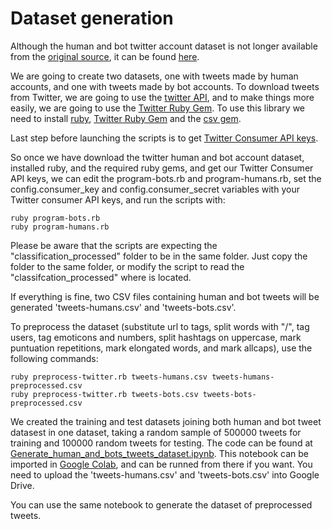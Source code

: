 # Dataset generation
Although the human and bot twitter account dataset is not longer available from the [original source](https://www.cl.cam.ac.uk/~szuhg2/data/characterisation_processed.zip), it can be found [here](https://github.com/Flajt/Twitter_bot_detection/tree/ml-model/Datasets/classification_processed).

We are going to create two datasets, one with tweets made by human accounts, and one with tweets made by bot accounts. To download tweets from Twitter, we are going to use the [twitter API](https://developer.twitter.com/en/docs), and to make things more easily, we are going to use the [Twitter Ruby Gem](https://rdoc.info/gems/twitter). To use this library we need to install [ruby](https://www.ruby-lang.org/en/), [Twitter Ruby Gem](https://rdoc.info/gems/twitter) and the [csv gem](https://github.com/ruby/csv).

Last step before launching the scripts is to get [Twitter Consumer API keys](https://developer.twitter.com/en/docs/basics/authentication/overview/application-only).

So once we have download the twitter human and bot account dataset, installed ruby, and the required ruby gems, and get our Twitter Consumer API keys, we can edit the program-bots.rb and program-humans.rb, set the config.consumer_key and config.consumer_secret variables with your Twitter consumer API keys, and run the scripts with: 

```
ruby program-bots.rb
ruby program-humans.rb
```
Please be aware that the scripts are expecting the "classification_processed" folder to be in the same folder. Just copy the folder to the same folder, or modify the script to read the "classifcation_processed" where is located.

If everything is fine, two CSV files containing human and bot tweets will be generated 'tweets-humans.csv' and 'tweets-bots.csv'.

To preprocess the dataset (substitute url to tags, split words with "/", tag users, tag emoticons and numbers, split hashtags on uppercase, mark puntuation repetitions, mark elongated words, and mark allcaps), use the following commands:
```
ruby preprocess-twitter.rb tweets-humans.csv tweets-humans-preprocessed.csv
ruby preprocess-twitter.rb tweets-bots.csv tweets-bots-preprocessed.csv
```

We created the training and test datasets joining both human and bot tweet datasest in one dataset, taking a random sample of 500000 tweets for training and 100000 random tweets for testing. The code can be found at [Generate_human_and_bots_tweets_dataset.ipynb](https://github.com/cberrioa/Human-or-Bot/blob/master/dataset%20geneation/Generate_human_and_bots_tweets_dataset.ipynb). This notebook can be imported in [Google Colab](https://colab.research.google.com), and can be runned from there if you want. You need to upload the 'tweets-humans.csv' and 'tweets-bots.csv' into Google Drive.
 
 You can use the same notebook to generate the dataset of preprocessed tweets.
